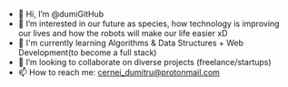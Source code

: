 - 👋 Hi, I’m @dumiGitHub
- 👀 I’m interested in our future as species, how technology is improving our lives and how the robots will make our life easier xD
- 🌱 I'm currently learning Algorithms & Data Structures + Web Development(to become a full stack)
- 💞️ I’m looking to collaborate on diverse projects (freelance/startups)
- 📫 How to reach me: cernei_dumitru@protonmail.com

<!---
dumiGitHub/dumiGitHub is a ✨ special ✨ repository because its `README.md` (this file) appears on your GitHub profile.
You can click the Preview link to take a look at your changes.
--->
